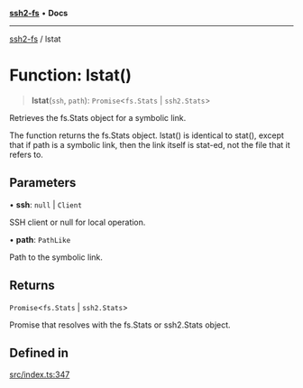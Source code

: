 [**ssh2-fs**](../README.md) • **Docs**

---

[ssh2-fs](../README.md) / lstat

# Function: lstat()

> **lstat**(`ssh`, `path`): `Promise`\<`fs.Stats` \| `ssh2.Stats`\>

Retrieves the fs.Stats object for a symbolic link.

The function returns the fs.Stats object. lstat() is identical to stat(), except that if path is a symbolic link, then the link itself is stat-ed, not the file that it refers to.

## Parameters

• **ssh**: `null` \| `Client`

SSH client or null for local operation.

• **path**: `PathLike`

Path to the symbolic link.

## Returns

`Promise`\<`fs.Stats` \| `ssh2.Stats`\>

Promise that resolves with the fs.Stats or ssh2.Stats object.

## Defined in

[src/index.ts:347](https://github.com/adaltas/node-ssh2-fs/blob/d3bd0a05ed430bf829c995be339898786e60a46c/src/index.ts#L347)
